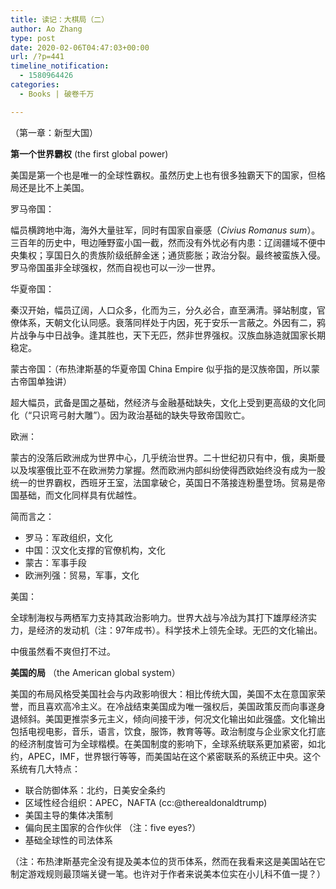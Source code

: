 ```yaml
---
title: 读记：大棋局（二）
author: Ao Zhang
type: post
date: 2020-02-06T04:47:03+00:00
url: /?p=441
timeline_notification:
  - 1580964426
categories:
  - Books | 破卷千万

---
```

（第一章：新型大国）

**第一个世界霸权** (the first global power)

美国是第一个也是唯一的全球性霸权。虽然历史上也有很多独霸天下的国家，但格局还是比不上美国。

罗马帝国：

幅员横跨地中海，海外大量驻军，同时有国家自豪感（_Civius Romanus sum_）。三百年的历史中，甩边陲野蛮小国一截，然而没有外忧必有内患：辽阔疆域不便中央集权；享国日久的贵族阶级纸醉金迷；通货膨胀；政治分裂。最终被蛮族入侵。罗马帝国虽非全球强权，然而自视也可以一沙一世界。

华夏帝国：

秦汉开始，幅员辽阔，人口众多，化而为三，分久必合，直至满清。驿站制度，官僚体系，天朝文化认同感。衰落同样处于内因，死于安乐一言蔽之。外因有二，鸦片战争与中日战争。逢其胜也，天下无匹，然非世界强权。汉族血脉造就国家长期稳定。

蒙古帝国：（布热津斯基的华夏帝国 China Empire 似乎指的是汉族帝国，所以蒙古帝国单独讲）

超大幅员，武备是国之基础，然经济与金融基础缺失，文化上受到更高级的文化同化（“只识弯弓射大雕”）。因为政治基础的缺失导致帝国败亡。

欧洲：

蒙古的没落后欧洲成为世界中心，几乎统治世界。二十世纪初只有中，俄，奥斯曼以及埃塞俄比亚不在欧洲势力掌握。然而欧洲内部纠纷使得西欧始终没有成为一股统一的世界霸权，西班牙王室，法国拿破仑，英国日不落接连粉墨登场。贸易是帝国基础，而文化同样具有优越性。

简而言之：

<ul class="wp-block-list">
  <li>
    罗马：军政组织，文化
  </li>
  <li>
    中国：汉文化支撑的官僚机构，文化
  </li>
  <li>
    蒙古：军事手段
  </li>
  <li>
    欧洲列强：贸易，军事，文化
  </li>
</ul>

美国：

全球制海权与两栖军力支持其政治影响力。世界大战与冷战为其打下雄厚经济实力，是经济的发动机（注：97年成书）。科学技术上领先全球。无匹的文化输出。

中俄虽然看不爽但打不过。



**美国的局** （the American global system）

美国的布局风格受美国社会与内政影响很大：相比传统大国，美国不太在意国家荣誉，而且喜欢高冷主义。在冷战结束美国成为唯一强权后，美国政策反而向事遂身退倾斜。美国更推崇多元主义，倾向间接干涉，何况文化输出如此强盛。文化输出包括电视电影，音乐，语言，饮食，服饰，教育等等。政治制度与企业家文化打底的经济制度皆可为全球楷模。在美国制度的影响下，全球系统联系更加紧密，如北约，APEC，IMF，世界银行等等，而美国站在这个紧密联系的系统正中央。这个系统有几大特点：

<ul class="wp-block-list">
  <li>
    联合防御体系：北约，日美安全条约
  </li>
  <li>
    区域性经合组织：APEC，NAFTA (cc:@therealdonaldtrump)
  </li>
  <li>
    美国主导的集体决策制
  </li>
  <li>
    偏向民主国家的合作伙伴 （注：five eyes?）
  </li>
  <li>
    基础全球性的司法体系
  </li>
</ul>

（注：布热津斯基完全没有提及美本位的货币体系，然而在我看来这是美国站在它制定游戏规则最顶端关键一笔。也许对于作者来说美本位实在小儿科不值一提？）